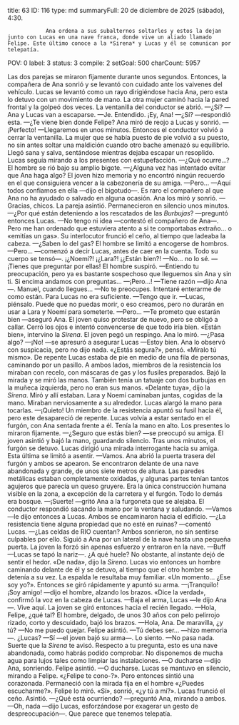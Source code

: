 title:          63
ID:             116
type:           md
summaryFull:    20 de diciembre de 2025 (sábado), 4:30.
                
                Ana ordena a sus subalternos soltarles y estos la dejan junto con Lucas en una nave franca, donde vive un aliado llamado Felipe. Este último conoce a la *Sirena* y Lucas y él se comunican por telepatía.
POV:            0
label:          3
status:         3
compile:        2
setGoal:        500
charCount:      5957


Las dos parejas se miraron fijamente durante unos segundos.
Entonces, la compañera de Ana sonrió y se levantó con cuidado ante los vaivenes del vehículo.
Lucas se levantó como un rayo dirigiéndose hacia Ana, pero esta lo detuvo con un movimiento de mano.
La otra mujer caminó hacia la pared frontal y la golpeó dos veces. La ventanilla del conductor se abrió.
—¿Sí?
—Ana y Lucas van a escaparse.
—Je. Entendido. ¡Ey, Ana!
—¿Sí? —respondió esta.
—¿Te viene bien donde Felipe?
Ana miró de reojo a Lucas y sonrió.
—¡Perfecto!
—Llegaremos en unos minutos.
Entonces el conductor volvió a cerrar la ventanilla.
La mujer que se había puesto de pie volvió a su puesto, no sin antes soltar una maldición cuando otro bache amenazó su equilibrio. Llegó sana y salva, sentándose mientras dejaba escapar un resoplido.
Lucas seguía mirando a los presentes con estupefacción.
—¿Qué ocurre...?
El hombre se rió bajo su amplio bigote.
—¿Alguna vez has intentado evitar que Ana haga algo?
El joven hizo memoria y no encontró ningún recuerdo en el que consiguiera vencer a la cabezonería de su amiga.
—Pero...
—Aquí todos confiamos en ella —dijo el bigotudo—. Es raro el compañero al que Ana no ha ayudado o salvado en alguna ocasión.
Ana los miró y sonrió.
—Gracias, chicos.
La pareja asintió.
Permanecieron en silencio unos minutos.
—¿Por qué están deteniendo a los rescatados de las *Burbujas*? —preguntó entonces Lucas.
—No tengo ni idea —contestó el compañero de Ana—. Pero me han ordenado que estuviera atento a si te comportabas extraño... o «emitías un gas».
Su interlocutor frunció el ceño, al tiempo que ladeaba la cabeza.
—¿Saben lo del gas?
El hombre se limitó a encogerse de hombros.
—Pero... —comenzó a decir Lucas, antes de caer en la cuenta. Todo su cuerpo se tensó—. ¡¿Noemí?! ¡¿Lara?! ¡¿Están bien?!
—No... no lo sé.
—¡Tienes que preguntar por ellas!
El hombre suspiró.
—Entiendo tu preocupación, pero ya es bastante sospechoso que lleguemos sin Ana y sin ti. Si encima andamos con  preguntas...
—¡Pero...!
—Tiene razón —dijo Ana—. Manuel, cuando llegues...
—No te preocupes. Intentaré enterarme de como están.
Para Lucas no era suficiente.
—Tengo que ir.
—Lucas, piénsalo. Puede que no puedas morir, o eso creamos, pero no durarán en usar a Lara y Noemí para someterte.
—Pero...
—Te prometo que estarán bien —aseguró Ana.
El joven quiso protestar de nuevo, pero se obligó a callar. Cerró los ojos e intentó convencerse de que todo iría bien.
«Están bien», intervino la *Sirena*.
El joven pegó un respingo. Ana lo miró.
—¿Pasa algo?
—¡No! —se apresuró a asegurar Lucas —Estoy bien.
Ana lo observó con suspicacia, pero no dijo nada.
«¿Estás segura?», pensó.
«Míralo tú mismo».
De repente Lucas estaba de pie en medio de una fila de personas, caminando por un pasillo. A ambos lados, miembros de la resistencia los miraban con recelo, con máscaras de gas y los fusiles preparados.
Bajó la mirada y se miró las manos. También tenía un tatuaje con dos burbujas en la muñeca izquierda, pero no eran sus manos.
«Delante tuya», dijo la *Sirena*.
Miró y allí estaban. Lara y Noemí caminaban juntas, cogidas de la mano. Miraban nerviosamente a su alrededor.
Lucas alargó la mano para tocarlas.
—¡Quieto!
Un miembro de la resistencia apuntó su fusil hacia él, pero este desapareció de repente.
Lucas volvía a estar sentado en el furgón, con Ana sentada frente a él.
Tenía la mano en alto. Los presentes lo miraron fijamente.
—¿Seguro que estás bien? —se preocupó su amiga.
El joven asintió y bajó la mano, guardando silencio.
Tras unos minutos, el furgón se detuvo.
Lucas dirigió una mirada interrogante hacia su amiga. Esta última se limitó a asentir.
—Vamos.
Ana abrió la puerta trasera del furgón y ambos se apearon.
Se encontraron delante de una nave abandonada y grande, de unos siete metros de altura. Las paredes metálicas estaban completamente oxidadas, y algunas partes tenían tantos agujeros que parecía un queso gruyere. Era la única construcción humana visible en la zona, a excepción de la carretera y el furgón. Todo lo demás era bosque.
—¡Suerte! —gritó Ana a la furgoneta que se alejaba.
El conductor respondió sacando la mano por la ventana y saludando.
—Vamos —le dijo entonces a Lucas. Ambos se encaminaron hacia el edificio. 
—¿La resistencia tiene alguna propiedad que no esté en ruinas? —comentó Lucas.
—¿Las celdas de RIO cuentan?
Ambos sonrieron, no sin sentirse culpables por ello.
Siguió a Ana por un lateral de la nave hasta una pequeña puerta. La joven la forzó sin apenas esfuerzo y entraron en la nave.
—Buff —Lucas se tapó la nariz—. ¿A qué huele?
No obstante, al instante dejó de sentir el hedor.
«De nada», dijo la *Sirena*.
Lucas vio entonces un hombre caminando delante de él y se detuvo, al tiempo que el otro hombre se detenía a su vez. La espalda le resultaba muy familiar.
«Un momento... ¿Ese soy yo?».
Entonces se giró rápidamente y apuntó su arma.
—¡Tranquilo! ¡Soy amigo! —dijo el hombre, alzando los brazos.
«Dice la verdad», confirmó la voz en la cabeza de Lucas.
—Baja el arma, Lucas —le dijo Ana—. Vive aquí.
La joven se giró entonces hacia el recién llegado.
—Hola, Felipe, ¿qué tal?
El hombre, delgado, de unos 30 años con pelo pelirrojo rizado, corto y descuidado, bajó los brazos.
—Hola, Ana. De maravilla, ¿y tú?
—No me puedo quejar.
Felipe asintió.
—Tú debes ser... —hizo memoria—. ¿Lucas?
—Sí —el joven bajó su arma—. Lo siento.
—No pasa nada. Suerte que la *Sirena* te avisó. Respecto a tu pregunta, esto es una nave abandonada, como habrás podido comprobar. No disponemos de mucha agua para lujos tales como limpiar las instalaciones.
—O ducharse —dijo Ana, sonriendo.
Felipe asintió.
—O ducharse.
Lucas se mantuvo en silencio, mirando a Felipe.
«¿Felipe te cono-?». Pero entonces sintió una corazonada. Permaneció con la mirada fija en el hombre «¿Puedes escucharme?».
Felipe lo miró.
«Sí», sonrió, «¿y tú a mí?».
Lucas frunció el ceño. Asintió.
—¿Qué está ocurriendo? —preguntó Ana, mirando a ambos.
—Oh, nada —dijo Lucas, esforzándose por exagerar un gesto de despreocupación—. Que parece que tenemos telepatía.